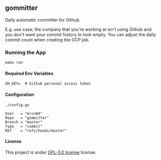 ## gommitter

Daily automatic committer for Github.

E.g. use case; the company that you're working at isn't using Github
and you don't want your commit history to look empty. You can adjust the daily commit count when creating
the GCP job.

### Running the App

```
make run
```

#### Required Env Variables

```shell
GH_KEY=  # Github personal access token
```

#### Configuration

`./config.go`

```golang
User   = "mrcn04"
Repo   = "gommitter"
Branch = "master"
Type   = "commit"
Ref    = "refs/heads/master"
```

#### License

This project is under [GPL-3.0 license](https://github.com/mrcn04/gommitter/blob/master/LICENSE) license.
